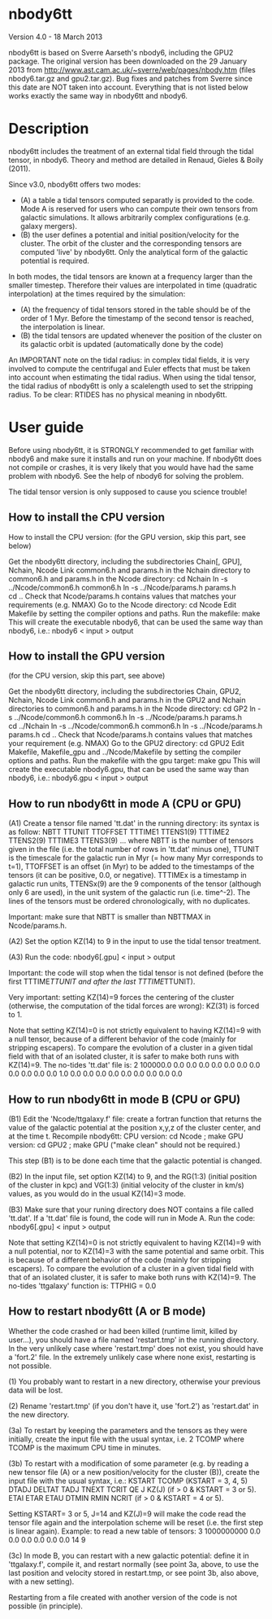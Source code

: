 nbody6tt
========

Version 4.0 - 18 March 2013

nbody6tt is based on Sverre Aarseth's nbody6, including the GPU2 package. The original version has been downloaded on the 29 January 2013 from http://www.ast.cam.ac.uk/~sverre/web/pages/nbody.htm (files nbody6.tar.gz and gpu2.tar.gz). Bug fixes and patches from Sverre since this date are NOT taken into account. Everything that is not listed below works exactly the same way in nbody6tt and nbody6.


Description
===========

nbody6tt includes the treatment of an external tidal field through the tidal tensor, in nbody6. Theory and method are detailed in Renaud, Gieles & Boily (2011).

Since v3.0, nbody6tt offers two modes:
* (A) a table a tidal tensors computed separatly is provided to the code. Mode A is reserved for users who can compute their own tensors from galactic simulations. It allows arbitrarily complex configurations (e.g. galaxy mergers).
* (B) the user defines a potential and initial position/velocity for the cluster. The orbit of the cluster and the corresponding tensors are computed 'live' by nbody6tt. Only the analytical form of the galactic potential is required.

In both modes, the tidal tensors are known at a frequency larger than the smaller timestep. Therefore their values are interpolated in time (quadratic interpolation) at the times required by the simulation:
* (A) the frequency of tidal tensors stored in the table should be of the order of 1 Myr. Before the timestamp of the second tensor is reached, the interpolation is linear.
* (B) the tidal tensors are updated whenever the position of the cluster on its galactic orbit is updated (automatically done by the code)

An IMPORTANT note on the tidal radius: in complex tidal fields, it is very involved to compute the centrifugal and Euler effects that must be taken into account when estimating the tidal radius. When using the tidal tensor, the tidal radius of nbody6tt is only a scalelength used to set the stripping radius. To be clear: RTIDES has no physical meaning in nbody6tt.



User guide
==========

Before using nbody6tt, it is STRONGLY recommended to get familiar with nbody6 and make sure it installs and run on your machine. If nbody6tt does not compile or crashes, it is very likely that you would have had the same problem with nbody6. See the help of nbody6 for solving the problem.

The tidal tensor version is only supposed to cause you science trouble!


How to install the CPU version
------------------------------
How to install the CPU version:
(for the GPU version, skip this part, see below)

Get the nbody6tt directory, including the subdirectories
   Chain[, GPU], Nchain, Ncode
Link common6.h and params.h in the Nchain directory to common6.h and params.h in the Ncode directory:
   cd Nchain
   ln -s ../Ncode/common6.h common6.h 
   ln -s ../Ncode/params.h params.h    
   cd ..
Check that Ncode/params.h contains values that matches your requirements (e.g. NMAX)
Go to the Ncode directory:
   cd Ncode
Edit Makefile by setting the compiler options and paths.
Run the makefile:
   make
This will create the executable nbody6, that can be used the same way than nbody6, i.e.:
   nbody6 < input > output


How to install the GPU version
------------------------------
(for the CPU version, skip this part, see above)

Get the nbody6tt directory, including the subdirectories
   Chain, GPU2, Nchain, Ncode
Link common6.h and params.h in the GPU2 and Nchain directories to common6.h and params.h in the Ncode directory:
   cd GP2
   ln -s ../Ncode/common6.h common6.h 
   ln -s ../Ncode/params.h params.h    
   cd ../Nchain
   ln -s ../Ncode/common6.h common6.h 
   ln -s ../Ncode/params.h params.h
   cd ..
Check that Ncode/params.h contains values that matches your requirement (e.g. NMAX)
Go to the GPU2 directory:
   cd GPU2
Edit Makefile, Makefile_gpu and ../Ncode/Makefile by setting the compiler options and paths.
Run the makefile with the gpu target:
   make gpu
This will create the executable nbody6.gpu, that can be used the same way than nbody6, i.e.:
   nbody6.gpu < input > output



How to run nbody6tt in mode A (CPU or GPU)
--------------------------------

(A1) Create a tensor file named 'tt.dat' in the running directory: its syntax is as follow:
   NBTT TTUNIT TTOFFSET
   TTTIME1 TTENS1(9)
   TTTIME2 TTENS2(9)
   TTTIME3 TTENS3(9)
   ...
where NBTT is the number of tensors given in the file (i.e. the total number of rows in 'tt.dat' minus one), TTUNIT is the timescale for the galactic run in Myr (= how many Myr corresponds to t=1), TTOFFSET is an offset (in Myr) to be added to the timestamps of the tensors (it can be positive, 0.0, or negative). TTTIMEx is a timestamp in galactic run units, TTENSx(9) are the 9 components of the tensor (although only 6 are used), in the unit system of the galactic run (i.e. time^-2). The lines of the tensors must be ordered chronologically, with no duplicates.

Important: make sure that NBTT is smaller than NBTTMAX in Ncode/params.h.

(A2) Set the option KZ(14) to 9 in the input to use the tidal tensor treatment.

(A3) Run the code:
   nbody6[.gpu] < input > output

Important: the code will stop when the tidal tensor is not defined (before the first TTTIME*TTUNIT and after the last TTTIME*TTUNIT).

Very important: setting KZ(14)=9 forces the centering of the cluster (otherwise, the computation of the tidal forces are wrong): KZ(31) is forced to 1.

Note that setting KZ(14)=0 is not strictly equivalent to having KZ(14)=9 with a null tensor, because of a different behavior of the code (mainly for stripping escapers). To compare the evolution of a cluster in a given tidal field with that of an isolated cluster, it is safer to make both runs with KZ(14)=9.
The no-tides 'tt.dat' file is:
   2 100000.0 0.0
   0.0 0.0 0.0 0.0 0.0 0.0 0.0 0.0 0.0 0.0
   1.0 0.0 0.0 0.0 0.0 0.0 0.0 0.0 0.0 0.0



How to run nbody6tt in mode B (CPU or GPU)
--------------------------------

(B1) Edit the 'Ncode/ttgalaxy.f' file: create a fortran function that returns the value of the galactic potential at the position x,y,z of the cluster center, and at the time t. Recompile nbody6tt:
CPU version:
   cd Ncode ; make
GPU version:
   cd GPU2 ; make GPU
("make clean" should not be required.)

This step (B1) is to be done each time that the galactic potential is changed.
   
(B2) In the input file, set option KZ(14) to 9, and the RG(1:3) (initial position of the cluster in kpc) and VG(1:3) (initial velocity of the cluster in km/s) values, as you would do in the usual KZ(14)=3 mode.

(B3) Make sure that your runing directory does NOT contains a file called 'tt.dat'. If a 'tt.dat' file is found, the code will run in Mode A. Run the code:
   nbody6[.gpu] < input > output

Note that setting KZ(14)=0 is not strictly equivalent to having KZ(14)=9 with a null potential, nor to KZ(14)=3 with the same potential and same orbit. This is because of a different behavior of the code (mainly for stripping escapers). To compare the evolution of a cluster in a given tidal field with that of an isolated cluster, it is safer to make both runs with KZ(14)=9. The no-tides 'ttgalaxy' function is:
   TTPHIG = 0.0



How to restart nbody6tt (A or B mode)
-------------------------------------

Whether the code crashed or had been killed (runtime limit, killed by user...), you should have a file named 'restart.tmp' in the running directory. In the very unlikely case where 'restart.tmp' does not exist, you should have a 'fort.2' file. In the extremely unlikely case where none exist, restarting is not possible.

(1) You probably want to restart in a new directory, otherwise your previous data will be lost.

(2) Rename 'restart.tmp' (if you don't have it, use 'fort.2') as 'restart.dat' in the new directory.

(3a) To restart by keeping the parameters and the tensors as they were initially, create the input file with the usual syntax, i.e.
   2 TCOMP
where TCOMP is the maximum CPU time in minutes.

(3b) To restart with a modification of some parameter (e.g. by reading a new tensor file (A) or a new position/velocity for the cluster (B)), create the input file with the usual syntax, i.e.:
   KSTART TCOMP                                (KSTART = 3, 4, 5)
   DTADJ DELTAT TADJ TNEXT TCRIT QE J KZ(J)    (if > 0 & KSTART = 3 or 5).
   ETAI ETAR ETAU DTMIN RMIN NCRIT             (if > 0 & KSTART = 4 or 5).   

Setting KSTART= 3 or 5, J=14 and KZ(J)=9 will make the code read the tensor file again and the interpolation scheme will be reset (i.e. the first step is linear again).
Example: to read a new table of tensors:
   3 1000000000
   0.0 0.0 0.0 0.0 0.0 0.0 14 9

(3c) In mode B, you can restart with a new galactic potential: define it in 'ttgalaxy.f', compile it, and restart normally (see point 3a, above, to use the last position and velocity stored in restart.tmp, or see point 3b, also above, with a new setting).

Restarting from a file created with another version of the code is not possible (in principle).
